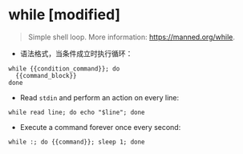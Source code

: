 # while [modified]

> Simple shell loop.
> More information: <https://manned.org/while>.

- 语法格式，当条件成立时执行循环：

```
while {{condition_command}}; do
  {{command_block}}
done
```

- Read `stdin` and perform an action on every line:

`while read line; do echo "$line"; done`

- Execute a command forever once every second:

`while :; do {{command}}; sleep 1; done`

